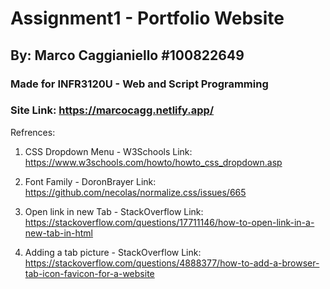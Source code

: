 # Assignment1 - Portfolio Website
## By: Marco Caggianiello #100822649
### Made for INFR3120U - Web and Script Programming
### Site Link: https://marcocagg.netlify.app/

Refrences:

1. CSS Dropdown Menu - W3Schools
Link: https://www.w3schools.com/howto/howto_css_dropdown.asp

2. Font Family - DoronBrayer
Link: https://github.com/necolas/normalize.css/issues/665

3. Open link in new Tab - StackOverflow
Link: https://stackoverflow.com/questions/17711146/how-to-open-link-in-a-new-tab-in-html

4. Adding a tab picture - StackOverflow
Link: https://stackoverflow.com/questions/4888377/how-to-add-a-browser-tab-icon-favicon-for-a-website
